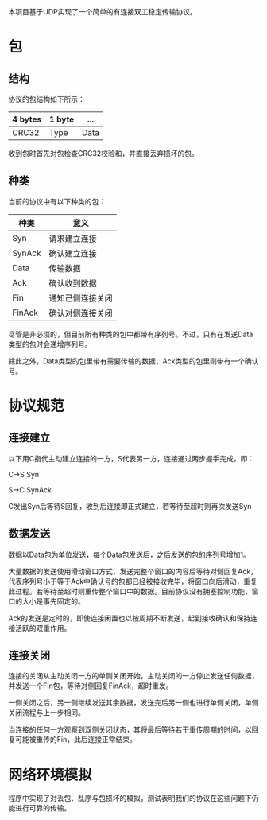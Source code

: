本项目基于UDP实现了一个简单的有连接双工稳定传输协议。

# 包
## 结构
协议的包结构如下所示：

| 4 bytes | 1 byte | ...  |
|---------|--------|------|
| CRC32   | Type   | Data |

收到包时首先对包检查CRC32校验和，并直接丢弃损坏的包。
## 种类
当前的协议中有以下种类的包：

| 种类   | 意义             |
|--------|------------------|
| Syn    | 请求建立连接     |
| SynAck | 确认建立连接     |
| Data   | 传输数据         |
| Ack    | 确认收到数据     |
| Fin    | 通知己侧连接关闭 |
| FinAck | 确认对侧连接关闭 |

尽管是非必须的，但目前所有种类的包中都带有序列号。不过，只有在发送Data类型的包时会递增序列号。

除此之外，Data类型的包里带有需要传输的数据，Ack类型的包里则带有一个确认号。

# 协议规范
## 连接建立
以下用C指代主动建立连接的一方，S代表另一方，连接通过两步握手完成，即：

C->S Syn

S->C SynAck

C发出Syn后等待S回复，收到后连接即正式建立，若等待至超时则再次发送Syn
## 数据发送
数据以Data包为单位发送，每个Data包发送后，之后发送的包的序列号增加1。

大量数据的发送使用滑动窗口方式，发送完整个窗口的内容后等待对侧回复Ack，代表序列号小于等于Ack中确认号的包都已经被接收完毕，将窗口向后滑动，重复此过程。若等待至超时则重传整个窗口中的数据。目前协议没有拥塞控制功能，窗口的大小是事先固定的。

Ack的发送是定时的，即使连接闲置也以按周期不断发送，起到接收确认和保持连接活跃的双重作用。
## 连接关闭
连接的关闭从主动关闭一方的单侧关闭开始，主动关闭的一方停止发送任何数据，并发送一个Fin包，等待对侧回复FinAck，超时重发。

一侧关闭之后，另一侧继续发送其余数据，发送完后另一侧也进行单侧关闭，单侧关闭流程与上一步相同。

当连接的任何一方观察到双侧关闭状态，其将最后等待若干重传周期的时间，以回复可能被重传的Fin，此后连接正常结束。

# 网络环境模拟
程序中实现了对丢包、乱序与包损坏的模拟，测试表明我们的协议在这些问题下仍能进行可靠的传输。
